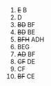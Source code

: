 1. ~~E~~ B
2. D
3. ~~BD~~ BF
4. ~~BD~~ BE
5. ~~BFH~~ ADH
6. BEG
7. ~~AD~~ BF
8. ~~CF~~ DE
9. CF
10. ~~BF~~ CE
